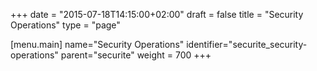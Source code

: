+++
date = "2015-07-18T14:15:00+02:00"
draft = false
title = "Security Operations"
type = "page"

[menu.main]
name="Security Operations"
identifier="securite_security-operations"
parent="securite"
weight = 700
+++
